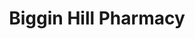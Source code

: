 ---
title: "Biggin Hill Pharmacy"
url: /biggin-hill-westerham/biggin-hill-pharmacy/
shop: Drogerie
---